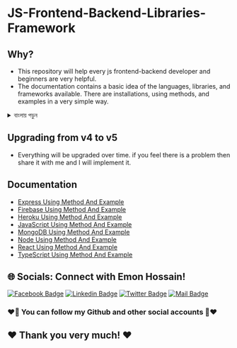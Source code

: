 # JS-Frontend-Backend-Libraries-Framework

## Why?

- This repository will help every js frontend-backend developer and beginners are very helpful.
- The documentation contains a basic idea of ​​the languages, libraries, and frameworks available. There are installations, using methods, and examples in a very simple way.

<details>
<summary>
  বাংলায় পড়ুন
</summary>
<br >
  
- এই সংগ্রহস্থলটি প্রত্যেক js ফ্রন্টএন্ড-ব্যাকএন্ড বিকাশকারীকে সাহায্য করবে এবং নতুনরা খুবই সহায়ক।
- ডকুমেন্টেশনে উপলব্ধ ভাষা, লাইব্রেরি এবং ফ্রেমওয়ার্কগুলির একটি প্রাথমিক ধারণা রয়েছে। খুব সহজ উপায়ে ইনস্টলেশন, পদ্ধতি ব্যবহার করে এবং উদাহরণ রয়েছে।

</details>


## Upgrading from v4 to v5

- Everything will be upgraded over time. if you feel there is a problem then share it with me and I will implement it.

## Documentation

- [Express Using Method And Example](/Express)
- [Firebase Using Method And Example](/Firebase)
- [Heroku Using Method And Example](/Heroku)
- [JavaScript Using Method And Example](/JavaScript)
- [MongoDB Using Method And Example](/MongoDB)
- [Node Using Method And Example](/Node)
- [React Using Method And Example](/React)
- [TypeScript Using Method And Example](/TypeScript)




## 🌐 Socials: Connect with Emon Hossain!

[![Facebook Badge](https://img.shields.io/badge/Facebook-1877F2?style=for-the-badge&logo=facebook&logoColor=white)](https://fb.com/emonhossain6) [![Linkedin Badge](https://img.shields.io/badge/LinkedIn-0077B5?style=for-the-badge&logo=linkedin&logoColor=white)](https://www.linkedin.com/in/emon007iu/) [![Twitter Badge](https://img.shields.io/badge/Twitter-1DA1F2?style=for-the-badge&logo=twitter&logoColor=white)](https://twitter.com/@emon_hossain7) [![Mail Badge](https://img.shields.io/badge/Gmail-D14836?style=for-the-badge&logo=gmail&logoColor=white)](mailto:emon.hossain.wd@gmail.com)

<h3>❤️🤔 You can follow my Github and other social accounts 🤔❤️</h3>
<h2>❤️ Thank you very much! ❤️</h2>
